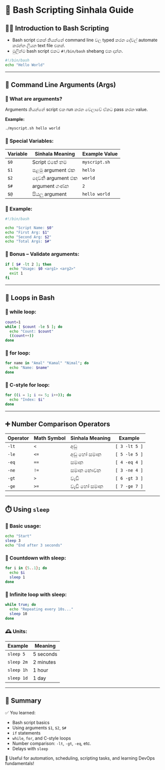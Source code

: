 # 🧾 Bash Scripting Sinhala Guide

## 🧑‍💻 Introduction to Bash Scripting

* Bash script එකක් කියන්නේ command line වල typed කරන දේවල් automate කරන්න ලියන text file එකක්.
* මුලින්ම bash script එකට `#!/bin/bash` shebang එක දාන්න.

```bash
#!/bin/bash
echo "Hello World"
```

---

## 🔢 Command Line Arguments (Args)

### 🔹 What are arguments?

Arguments කියන්නේ script එක run කරන වෙලාවේ ඒකට pass කරන value.

**Example:**

```bash
./myscript.sh hello world
```

### 🔸 Special Variables:

| Variable | Sinhala Meaning   | Example Value |
| -------- | ----------------- | ------------- |
| `$0`     | Script එකේ නම     | `myscript.sh` |
| `$1`     | පළමු argument එක  | `hello`       |
| `$2`     | දෙවනි argument එක | `world`       |
| `$#`     | argument ගණන      | `2`           |
| `$@`     | සියලු argument    | `hello world` |

### 🧪 Example:

```bash
#!/bin/bash

echo "Script Name: $0"
echo "First Arg: $1"
echo "Second Arg: $2"
echo "Total Args: $#"
```

### 🔐 Bonus – Validate arguments:

```bash
if [ $# -lt 2 ]; then
  echo "Usage: $0 <arg1> <arg2>"
  exit 1
fi
```

---

## 🔁 Loops in Bash

### 🔄 while loop:

```bash
count=1
while [ $count -le 5 ]; do
  echo "Count: $count"
  ((count++))
done
```

### 🔄 for loop:

```bash
for name in "Amal" "Kamal" "Nimal"; do
  echo "Name: $name"
done
```

### 🔄 C-style for loop:

```bash
for ((i = 1; i <= 5; i++)); do
  echo "Index: $i"
done
```

---

## ➕ Number Comparison Operators

| Operator | Math Symbol | Sinhala Meaning | Example       |
| -------- | ----------- | --------------- | ------------- |
| `-lt`    | `<`         | අඩු             | `[ 3 -lt 5 ]` |
| `-le`    | `<=`        | අඩු හෝ සමාන     | `[ 5 -le 5 ]` |
| `-eq`    | `==`        | සමාන            | `[ 4 -eq 4 ]` |
| `-ne`    | `!=`        | සමාන නොවන       | `[ 3 -ne 4 ]` |
| `-gt`    | `>`         | වැඩි            | `[ 6 -gt 3 ]` |
| `-ge`    | `>=`        | වැඩි හෝ සමාන    | `[ 7 -ge 7 ]` |

---

## ⏱️ Using `sleep`

### 🔹 Basic usage:

```bash
echo "Start"
sleep 3
echo "End after 3 seconds"
```

### 🔄 Countdown with sleep:

```bash
for i in {5..1}; do
  echo $i
  sleep 1
done
```

### 🔄 Infinite loop with sleep:

```bash
while true; do
  echo "Repeating every 10s..."
  sleep 10
done
```

### 🕰️ Units:

| Example    | Meaning   |
| ---------- | --------- |
| `sleep 5`  | 5 seconds |
| `sleep 2m` | 2 minutes |
| `sleep 1h` | 1 hour    |
| `sleep 1d` | 1 day     |

---

## 🧠 Summary

✅ You learned:

* Bash script basics
* Using arguments `$1`, `$2`, `$#`
* `if` statements
* `while`, `for`, and C-style loops
* Number comparison: `-lt`, `-gt`, `-eq`, etc.
* Delays with `sleep`

🎯 Useful for automation, scheduling, scripting tasks, and learning DevOps fundamentals!
